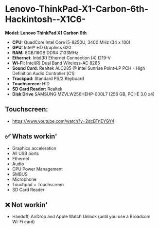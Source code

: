 # Lenovo-ThinkPad-X1-Carbon-6th-Hackintosh--X1C6-

**Model: Lenovo ThinkPad X1 Carbon 6th**
- **CPU:** QuadCore Intel Core i5-8250U, 3400 MHz (34 x 100)
- **GPU:** Intel® HD Graphics 620
- **RAM:** 8GB/16GB DDR4 2133MHz
- **Ethernet:** Intel(R) Ethernet Connection (4) I219-V
- **Wi-Fi:** 	Intel(R) Dual Band Wireless-AC 8265
- **Sound Card:** Realtek ALC285 @ Intel Sunrise Point-LP PCH - High Definition Audio Controller [C1]
- **Trackpad:** Standard PS/2 Keyboard
- **Touchscreen:** HID
- **SD Card Reader:** Realtek
- **Disk Drive** SAMSUNG MZVLW256HEHP-000L7 (256 GB, PCI-E 3.0 x4)

## Touchscreen:
- https://www.youtube.com/watch?v=2dcBTnEYGY4

## ✅ Whats workin'
* Graphics acceleration
* All USB ports
* Ethernet
* Audio 
* CPU Power Management
* SMBUS
* Microphone
* Touchpad + Touchscreen
* SD Card Reader

## ❌ Not workin'
* Handoff, AirDrop and Apple Watch Unlock (until you use a Broadcom Wi-Fi card)
